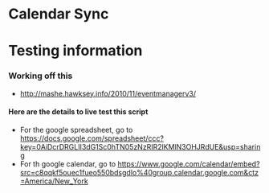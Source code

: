 # Calendar Sync

# Testing information

### Working off this
* http://mashe.hawksey.info/2010/11/eventmanagerv3/ 

#### Here are the details to live test this script
* For the google spreadsheet, go to https://docs.google.com/spreadsheet/ccc?key=0AiDcrDRGLII3dG1Sc0hTN05zNzRIR2lKMlN3OHJRdUE&usp=sharing
* For th google calendar, go to https://www.google.com/calendar/embed?src=c8qqkf5ouec1fueo550bdsgdlo%40group.calendar.google.com&ctz=America/New_York